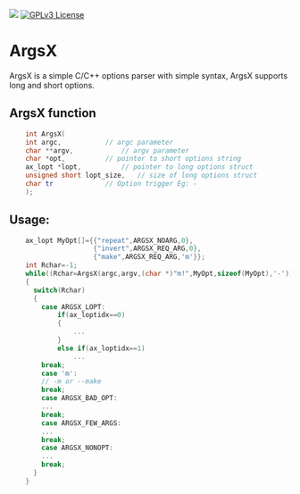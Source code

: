 ![](https://img.shields.io/badge/version-1.5-green.svg)
[![GPLv3 License](https://img.shields.io/badge/license-GPL3-blue.svg)](http://www.gnu.org/licenses/gpl-3.0.html)


ArgsX
=====

ArgsX is a simple C/C++ options parser with simple syntax, ArgsX supports long and short options.

ArgsX function
--------------
```c++
    int ArgsX(
	int argc,			// argc parameter
	char **argv,			// argv parameter
	char *opt,			// pointer to short options string
	ax_lopt *lopt,			// pointer to long options struct
	unsigned short lopt_size,	// size of long options struct
	char tr				// Option trigger Eg: -
	);
```
Usage:
------
```c++
    ax_lopt MyOpt[]={{"repeat",ARGSX_NOARG,0},
                     {"invert",ARGSX_REQ_ARG,0},
                     {"make",ARGSX_REQ_ARG,'m'}};
    int Rchar=-1;
    while((Rchar=ArgsX(argc,argv,(char *)"m!",MyOpt,sizeof(MyOpt),'-'))!=-1)
    {
      switch(Rchar)
      {
        case ARGSX_LOPT:
            if(ax_loptidx==0)
            {
                ...
            }
            else if(ax_loptidx==1)
                ...
        break;
        case 'm':
        // -m or --make
        break;
        case ARGSX_BAD_OPT:
        ...
        break;
        case ARGSX_FEW_ARGS:
        ...
        break;
        case ARGSX_NONOPT:
        ...
        break;
      }
    }
